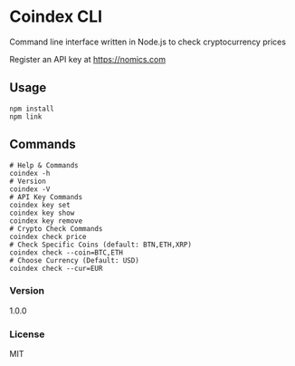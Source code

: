 
# Coindex CLI

Command line interface written in Node.js to check cryptocurrency prices

Register an API key at https://nomics.com

## Usage

```
npm install
npm link
```

## Commands

```
# Help & Commands
coindex -h
# Version
coindex -V
# API Key Commands
coindex key set
coindex key show
coindex key remove
# Crypto Check Commands
coindex check price
# Check Specific Coins (default: BTN,ETH,XRP)
coindex check --coin=BTC,ETH
# Choose Currency (Default: USD)
coindex check --cur=EUR
```

### Version

1.0.0

### License

MIT
